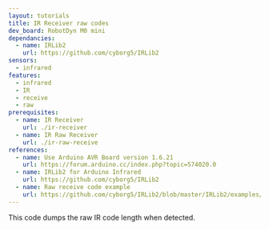 ```yaml
---
layout: tutorials
title: IR Receiver raw codes
dev_board: RobotDyn M0 mini
dependancies:
  - name: IRLib2
    url: https://github.com/cyborg5/IRLib2
sensors:
  - infrared
features:
  - infrared
  - IR
  - receive
  - raw
prerequisites:
  - name: IR Receiver
    url: ./ir-receiver
  - name: IR Raw Receiver
    url: ./ir-raw-receive
references:
  - name: Use Arduino AVR Board version 1.6.21
    url: https://forum.arduino.cc/index.php?topic=574020.0
  - name: IRLib2 for Arduino Infrared
    url: https://github.com/cyborg5/IRLib2
  - name: Raw receive code example
    url: https://github.com/cyborg5/IRLib2/blob/master/IRLib2/examples/rawRecv/rawRecv.ino
---
```


This code dumps the raw IR code length when detected.
